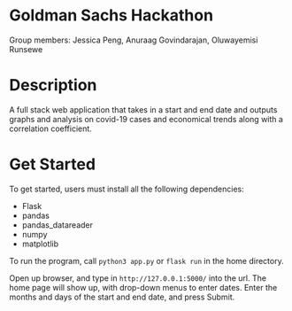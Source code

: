 # Goldman Sachs Hackathon
Group members: Jessica Peng, Anuraag Govindarajan, Oluwayemisi Runsewe

# Description
A full stack web application that takes in a start and end date and outputs graphs and analysis on covid-19 cases and economical trends along with a correlation coefficient. 

# Get Started
To get started, users must install all the following dependencies: 
- Flask
- pandas
- pandas_datareader
- numpy
- matplotlib

To run the program, call `python3 app.py` or `flask run` in the home directory.

Open up browser, and type in `http://127.0.0.1:5000/` into the url. The home page will show up, with drop-down menus to enter dates. Enter the months and days of the start and end date, and press Submit.
